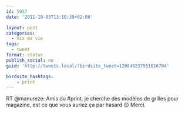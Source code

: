 ```yaml
---
id: 5937
date: '2011-10-03T13:10:39+02:00'

layout: post
categories:
  - Vis ma vie
tags:
  - tweet
format: status
publish_social: no
guid: 'http://tweets.local/?birdsite_tweet=120848237551816704'

birdsite_hashtags:
    - print
---
```


RT @manureze: Amis du #print, je cherche des modèles de grilles pour magazine, est ce que vous auriez ça par hasard 😉 Merci.
